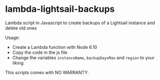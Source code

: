 # lambda-lightsail-backups

Lambda script in Javascript to create backups of a Lightsail instance and delete old ones

Usage:
- Create a Lambda function with Node 6.10
- Copy the code in the js file
- Change the variables `instanceName`, `backupDaysMax` and `region` to your liking

This scripts comes with NO WARRANTY.
